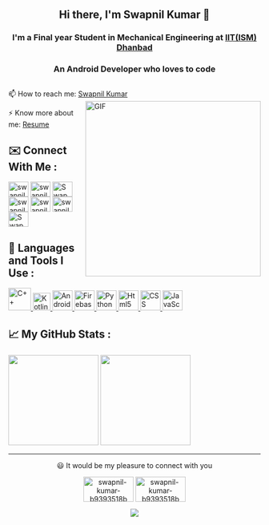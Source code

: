 ## <p align="center">Hi there, I'm Swapnil Kumar 👋 </p>
### <p align="center">I'm a Final year Student in Mechanical Engineering at <a href="https://iitism.ac.in/" target="_blank" rel="noopener noreferrer"> IIT(ISM) Dhanbad </a></p>
### <p align="center">An Android Developer who loves to code</p>

##

<p>📫 How to reach me: <a href="mailto:swapnilkumaraps.com">Swapnil Kumar</a>
<a target="_blank" rel="noopener noreferrer" href="https://camo.githubusercontent.com/2309797487e5e969659a3b545c96151807b04120a9cc2985f632ec94ba00c9f3/68747470733a2f2f6d656469612e67697068792e636f6d2f6d656469612f53576f536b4e36447854737a71494b4571762f67697068792e676966"><img align="right" alt="GIF" src="https://camo.githubusercontent.com/2309797487e5e969659a3b545c96151807b04120a9cc2985f632ec94ba00c9f3/68747470733a2f2f6d656469612e67697068792e636f6d2f6d656469612f53576f536b4e36447854737a71494b4571762f67697068792e676966" width="350" height="350" data-canonical-src="https://media.giphy.com/media/SWoSkN6DxTszqIKEqv/giphy.gif" style="max-width:100%;"></a></p>
<p>⚡ Know more about me: <a href="https://docs.google.com/document/d/1yqxy8CnRrcZ2R54xlaBY642B6V9jSPpYFQOASHJHZJ4/edit?usp=sharing">Resume</a></p>

## ✉️ Connect With Me : 
<p align="left">
<a href="https://www.linkedin.com/in/swapnil-kumar-b9393518b/" rel="nofollow"><img align="center" src="https://camo.githubusercontent.com/28bbd2596707954793abeff9eb24d343c1c78b7bf184b90294b4b190c6097a65/68747470733a2f2f63646e2e6a7364656c6976722e6e65742f6e706d2f73696d706c652d69636f6e7340332e302e312f69636f6e732f6c696e6b6564696e2e737667" alt="swapnil-kumar-b9393518b" height="30" width="40" data-canonical-src="https://cdn.jsdelivr.net/npm/simple-icons@3.0.1/icons/linkedin.svg" style="max-width:100%;"></a>
<a href="https://www.codechef.com/users/swapnil1907" rel="nofollow"><img align="center" src="https://camo.githubusercontent.com/b72ea44d92dd67ad610334c8293caf1852527b39d3c45926b6c5f084d49e748d/68747470733a2f2f63646e2e6a7364656c6976722e6e65742f6e706d2f73696d706c652d69636f6e7340332e312e302f69636f6e732f636f6465636865662e737667" alt="swapnil1907" height="30" width="40" data-canonical-src="https://cdn.jsdelivr.net/npm/simple-icons@3.1.0/icons/codechef.svg" style="max-width:100%;"></a>
<a href="https://www.hackerrank.com/Swapnil1907" rel="nofollow"><img align="center" src="https://camo.githubusercontent.com/c27e320bc0dd83da2ac9b3e89b20480c9896c4d732ce13a21bf09e77cbc4133a/68747470733a2f2f63646e2e6a7364656c6976722e6e65742f6e706d2f73696d706c652d69636f6e7340332e302e312f69636f6e732f6861636b657272616e6b2e737667" alt="Swapnil1907" height="30" width="40" data-canonical-src="https://cdn.jsdelivr.net/npm/simple-icons@3.0.1/icons/hackerrank.svg" style="max-width:100%;"></a>
<a href="https://codeforces.com/profile/swapnilkumaraps" rel="nofollow"><img align="center" src="https://camo.githubusercontent.com/d7e7248bdb5d3600379f47cee01c016f20c66a5d5608881eb1de3a111ee9c562/68747470733a2f2f63646e2e6a7364656c6976722e6e65742f6e706d2f73696d706c652d69636f6e7340332e302e312f69636f6e732f636f6465666f726365732e737667" alt="swapnilkumaraps" height="30" width="40" data-canonical-src="https://cdn.jsdelivr.net/npm/simple-icons@3.0.1/icons/codeforces.svg" style="max-width:100%;"></a>
<a href="https://www.facebook.com/swapnil.kumar19" rel="nofollow"><img align="center" src="https://camo.githubusercontent.com/68395a7b109c74c379a2e19b46e78a7df724c05e8a35df5b2d4a85d3b6cb5369/68747470733a2f2f63646e2e6a7364656c6976722e6e65742f6e706d2f73696d706c652d69636f6e7340332e302e312f69636f6e732f66616365626f6f6b2e737667" alt="swapnil.kumar19" height="30" width="40" data-canonical-src="https://cdn.jsdelivr.net/npm/simple-icons@3.0.1/icons/facebook.svg" style="max-width:100%;"></a>
<a href="https://instagram.com/swapnil_kumar19" rel="nofollow"><img align="center" src="https://camo.githubusercontent.com/aecaf87326884e8b0466bb799265a13fee7586246ebda3e066cb7fad82a1fd23/68747470733a2f2f63646e2e6a7364656c6976722e6e65742f6e706d2f73696d706c652d69636f6e7340332e302e312f69636f6e732f696e7374616772616d2e737667" alt="swapnil_kumar19" height="30" width="40" data-canonical-src="https://cdn.jsdelivr.net/npm/simple-icons@3.0.1/icons/instagram.svg" style="max-width:100%;"></a>
<a href="https://twitter.com/Swapnil_Kumar19" rel="nofollow"><img align="center" src="https://camo.githubusercontent.com/c58e07fb34a45fd051183258b5860608dd86ac98dd151d0522e0575966082b88/68747470733a2f2f63646e2e6a7364656c6976722e6e65742f6e706d2f73696d706c652d69636f6e7340332e302e312f69636f6e732f747769747465722e737667" alt="Swapnil_Kumar19" height="30" width="40" data-canonical-src="https://cdn.jsdelivr.net/npm/simple-icons@3.0.1/icons/twitter.svg" style="max-width:100%;"></a>
</p>


## 🧰 Languages and Tools I Use : 
<p align="left">
<a href="https://www.cplusplus.com/" rel="nofollow"> <img src="https://www.freeiconspng.com/uploads/c--logo-icon-0.png" alt="C++" width="45" height="45" style="max-width:100%;"> </a>
<a href="https://kotlinlang.org/" rel="nofollow"> <img src="https://pics.freeicons.io/uploads/icons/png/18852341021548218200-512.png" alt="Kotlin" width="35" height="35" style="max-width:100%;"> </a>
<a href="https://developer.android.com/studio" rel="nofollow"> <img src="https://img.icons8.com/color/344/android-os.png" alt="Android" width="40" height="40" style="max-width:100%;"> </a>
<a href="https://firebase.google.com/" rel="nofollow"> <img src="https://www.vectorlogo.zone/logos/firebase/firebase-icon.svg" alt="Firebase" width="40" height="40" style="max-width:100%;"> </a>
<a href="https://www.python.org/" rel="nofollow"> <img src="https://upload.wikimedia.org/wikipedia/commons/thumb/c/c3/Python-logo-notext.svg/2048px-Python-logo-notext.svg.png" alt="Python" width="40" height="40" style="max-width:100%;"> </a>
<a href="https://www.w3schools.com/html/" rel="nofollow"> <img src="https://cdn.pixabay.com/photo/2017/08/05/11/16/logo-2582748_640.png" alt="Html5" width="40" height="40" style="max-width:100%;"> </a>
<a href="https://www.w3schools.com/css/" rel="nofollow"> <img src="https://cdn.pixabay.com/photo/2017/08/05/11/16/logo-2582747_1280.png" alt="CSS" width="40" height="40" style="max-width:100%;"> </a>
<a href="https://www.w3schools.com/js/DEFAULT.asp" rel="nofollow"> <img src="https://iconape.com/wp-content/files/ez/353342/svg/javascript-seeklogo.com.svg" alt="JavaScript" width="40" height="40" style="max-width:100%;"> </a>
</p>


<!--
**SwapnilKumar19/SwapnilKumar19** is a ✨ _special_ ✨ repository because its `README.md` (this file) appears on your GitHub profile.

Here are some ideas to get you started:

- 🔭 I’m currently working on ...
- 🌱 I’m currently learning ...
- 👯 I’m looking to collaborate on ...
- 🤔 I’m looking for help with ...
- 💬 Ask me about ...
- 📫 How to reach me: ...
- 😄 Pronouns: ...
- ⚡ Fun fact: ...
-->

## <p>📈 My GitHub Stats : </p>
<p>
<img height="180em" src="https://github-readme-stats.vercel.app/api/top-langs/?username=SwapnilKumar19&theme=tokyonight" />

<img height="180em" src="https://github-readme-stats.vercel.app/api?username=SwapnilKumar19&show_icons=true&theme=tokyonight" />
</p>

<hr></hr>

<p align="center">
😃 It would be my pleasure to connect with you
<p align="center">
<a href="https://www.linkedin.com/in/swapnil-kumar-b9393518b/" rel="nofollow"><img align="center" src="https://www.kinesisinc.com/wp-content/uploads/2020/04/linkedin-101-hero@2x-901x475.png" alt="swapnil-kumar-b9393518b" height="50" width="100"data-canonical-src="https://cdn.jsdelivr.net/npm/simple-icons@3.0.1/icons/linkedin.svg" style="max-width:100%;"></a>
<a href="mailto:swapnilkumaraps.com" rel="nofollow"><img align="center" src="https://cdn.vox-cdn.com/thumbor/8fWz6qpiMYMsZhY4vrc9Vhl5yL8=/0x110:1320x770/fit-in/1200x600/cdn.vox-cdn.com/uploads/chorus_asset/file/21939811/newgmaillogo.jpg" alt="swapnil-kumar-b9393518b" height="50" width="100" data-canonical-src="https://cdn.jsdelivr.net/npm/simple-icons@3.0.1/icons/linkedin.svg" style="max-width:100%;"></a>
</p>
</p>
<p align="center">
<img src="https://komarev.com/ghpvc/?username=SwapnilKumar19&color=orange">
</p>
